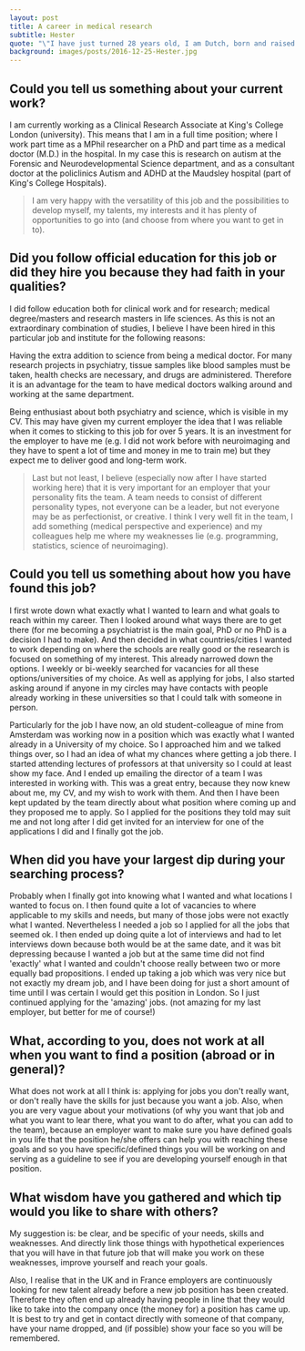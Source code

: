```yaml
---
layout: post
title: A career in medical research
subtitle: Hester
quote: "\"I have just turned 28 years old, I am Dutch, born and raised in the south of the Netherlands. I am a passionate dancer and love reading any genre books, eat with friends and family, visit art galleries or exhibitions. I enjoy very much creating and sewing clothes for which I have learned the skills from my grandmother and also during a one-year internship in a haute couture sewing atelier in Paris (Maison Adeline André).\""
background: images/posts/2016-12-25-Hester.jpg
---
```


## Could you tell us something about your current work?

I am currently working as a Clinical Research Associate at King's College London (university). This means that I am in a full time position; where I work part time as a MPhil researcher on a PhD and part time as a medical doctor (M.D.) in the hospital. In my case this is research on autism at the Forensic and Neurodevelopmental Science department, and as a consultant doctor at the policlinics Autism and ADHD at the Maudsley hospital (part of King's College Hospitals).

> I am very happy with the versatility of this job and the possibilities to develop myself, my talents, my interests and it has plenty of opportunities to go into (and choose from where you want to get in to).

## Did you follow official education for this job or did they hire you because they had faith in your qualities?

I did follow education both for clinical work and for research; medical degree/masters and research masters in life sciences. As this is not an extraordinary combination of studies, I believe I have been hired in this particular job and institute for the following reasons:

Having the extra addition to science from being a medical doctor. For many research projects in psychiatry, tissue samples like blood samples must be taken, health checks are necessary, and drugs are administered. Therefore it is an advantage for the team to have medical doctors walking around and working at the same department.

Being enthusiast about both psychiatry and science, which is visible in my CV. This may have given my current employer the idea that I was reliable when it comes to sticking to this job for over 5 years. It is an investment for the employer to have me (e.g. I did not work before with neuroimaging and they have to spent a lot of time and money in me to train me) but they expect me to deliver good and long-term work.

> Last but not least, I believe (especially now after I have started working here) that it is very important for an employer that your personality fits the team. A team needs to consist of different personality types, not everyone can be a leader, but not everyone may be as perfectionist, or creative. I think I very well fit in the team, I add something (medical perspective and experience) and my colleagues help me where my weaknesses lie (e.g. programming, statistics, science of neuroimaging).

## Could you tell us something about how you have found this job?

I first wrote down what exactly what I wanted to learn and what goals to reach within my career. Then I looked around what ways there are to get there (for me becoming a psychiatrist is the main goal, PhD or no PhD is a decision I had to make). And then decided in what countries/cities I wanted to work depending on where the schools are really good or the research is focused on something of my interest. This already narrowed down the options. I weekly or bi-weekly searched for vacancies for all these options/universities of my choice. As well as applying for jobs, I also started asking around if anyone in my circles may have contacts with people already working in these universities so that I could talk with someone in person.

Particularly for the job I have now, an old student-colleague of mine from Amsterdam was working now in a position which was exactly what I wanted already in a University of my choice. So I approached him and we talked things over, so I had an idea of what my chances where getting a job there. I started attending lectures of professors at that university so I could at least show my face. And I ended up emailing the director of a team I was interested in working with. This was a great entry, because they now knew about me, my CV, and my wish to work with them. And then I have been kept updated by the team directly about what position where coming up and they proposed me to apply. So I applied for the positions they told may suit me and not long after I did get invited for an interview for one of the applications I did and I finally got the job.


## When did you have your largest dip during your searching process?

Probably when I finally got into knowing what I wanted and what locations I wanted to focus on. I then found quite a lot of vacancies to where applicable to my skills and needs, but many of those jobs were not exactly what I wanted. Nevertheless I needed a job so I applied for all the jobs that seemed ok. I then ended up doing quite a lot of interviews and had to let interviews down because both would be at the same date, and it was bit depressing because I wanted a job but at the same time did not find 'exactly' what I wanted and couldn't choose really between two or more equally bad propositions. I ended up taking a job which was very nice but not exactly my dream job, and I have been doing for just a short amount of time until I was certain I would get this position in London. So I just continued applying for the 'amazing' jobs. (not amazing for my last employer, but better for me of course!)

## What, according to you, does not work at all when you want to find a position (abroad or in general)?

What does not work at all I think is: applying for jobs you don't really want, or don't really have the skills for just because you want a job. Also, when you are very vague about your motivations (of why you want that job and what you want to lear there, what you want to do after, what you can add to the team), because an employer want to make sure you have defined goals in you life that the position he/she offers can help you with reaching these goals and so you have specific/defined things you will be working on and serving as a guideline to see if you are developing yourself enough in that position.

## What wisdom have you gathered and which tip would you like to share with others?

My suggestion is: be clear, and be specific of your needs, skills and weaknesses. And directly link those things with hypothetical experiences that you will have in that future job that will make you work on these weaknesses, improve yourself and reach your goals.

Also, I realise that in the UK and in France employers are continuously looking for new talent already before a new job position has been created. Therefore they often end up already having people in line that they would like to take into the company once (the money for) a position has came up. It is best to try and get in contact directly with someone of that company, have your name dropped, and (if possible) show your face so you will be remembered.